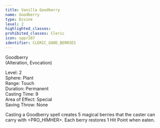 ```yaml
---
title: Vanilla Goodberry
name: Goodberry
type: Divine
level: 2
highlighted_classes: 
prohibited_classes: Cleric
icon: sppr207
identifier: CLERIC_GOOD_BERRIES
---
```

Goodberry  
(Alteration, Evocation)  
  
Level: 2  
Sphere: Plant   
Range: Touch   
Duration: Permanent  
Casting Time: 9   
Area of Effect: Special   
Saving Throw: None   
  
Casting a Goodberry spell creates 5 magical berries that the caster can carry with &lt;PRO_HIMHER&gt;. Each berry restores 1 Hit Point when eaten.  
